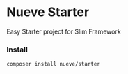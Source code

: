 # Nueve Starter

Easy Starter project for Slim Framework

### Install

```bash
composer install nueve/starter
```
